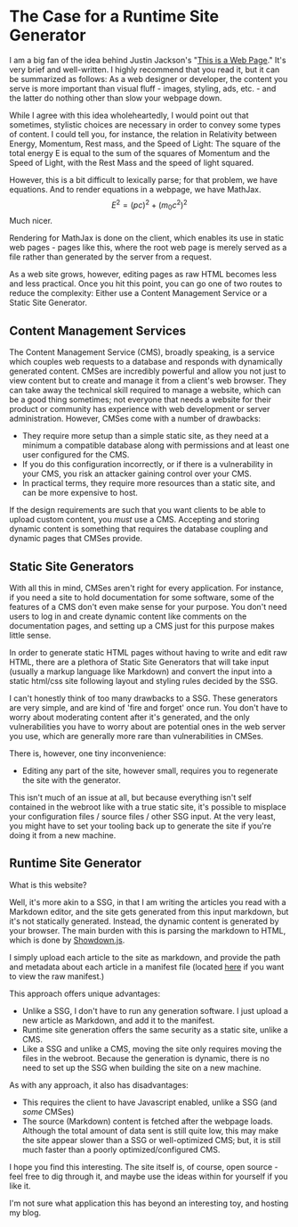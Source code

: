 # The Case for a Runtime Site Generator

I am a big fan of the idea behind Justin Jackson's "[This is a Web Page](https://justinjackson.ca/words.html)." It's very brief and well-written. I highly recommend that you read it, but it can be summarized as follows: As a web designer or developer, the content you serve is more important than visual fluff - images, styling, ads, etc. - and the latter do nothing other than slow your webpage down.

While I agree with this idea wholeheartedly, I would point out that sometimes, stylistic choices are necessary in order to convey some types of content. I could tell you, for instance, the relation in Relativity between Energy, Momentum, Rest mass, and the Speed of Light: The square of the total energy E is equal to the sum of the squares of Momentum and the Speed of Light, with the Rest Mass and the speed of light squared.

However, this is a bit difficult to lexically parse; for that problem, we have equations. And to render equations in a webpage, we have MathJax.
$$
E^2 = (pc)^2 + (m_0 c^2)^2
$$
Much nicer.

Rendering for MathJax is done on the client, which enables its use in static web pages - pages like this, where the root web page is merely served as a file rather than generated by the server from a request.

As a web site grows, however, editing pages as raw HTML becomes less and less practical. Once you hit this point, you can go one of two routes to reduce the complexity: Either use a Content Management Service or a Static Site Generator.

## Content Management Services

The Content Management Service (CMS), broadly speaking, is a service which couples web requests to a database and responds with dynamically generated content. CMSes are incredibly powerful and allow you not just to view content but to create and manage it from a client's web browser. They can take away the technical skill required to manage a website, which can be a good thing sometimes; not everyone that needs a website for their product or community has experience with web development or server administration. However, CMSes come with a number of drawbacks:

- They require more setup than a simple static site, as they need at a minimum a compatible database along with permissions and at least one user configured for the CMS.
- If you do this configuration incorrectly, or if there is a vulnerability in your CMS, you risk an attacker gaining control over your CMS.
- In practical terms, they require more resources than a static site, and can be more expensive to host.

If the design requirements are such that you want clients to be able to upload custom content, you *must* use a CMS. Accepting and storing dynamic content is something that requires the database coupling and dynamic pages that CMSes provide.

## Static Site Generators

With all this in mind, CMSes aren't right for every application. For instance, if you need a site to hold documentation for some software, some of the features of a CMS don't even make sense for your purpose. You don't need users to log in and create dynamic content like comments on the documentation pages, and setting up a CMS just for this purpose makes little sense.

In order to generate static HTML pages without having to write and edit raw HTML, there are a plethora of Static Site Generators that will take input (usually a markup language like Markdown) and convert the input into a static html/css site following layout and styling rules decided by the SSG.

I can't honestly think of too many drawbacks to a SSG. These generators are very simple, and are kind of 'fire and forget' once run. You don't have to worry about moderating content after it's generated, and the only vulnerabilities you have to worry about are potential ones in the web server you use, which are generally more rare than vulnerabilities in CMSes.

There is, however, one tiny inconvenience: 

- Editing any part of the site, however small, requires you to regenerate the site with the generator.

This isn't much of an issue at all, but because everything isn't self contained in the webroot like with a true static site, it's possible to misplace your configuration files / source files / other SSG input. At the very least, you might have to set your tooling back up to generate the site if you're doing it from a new machine.

## Runtime Site Generator

What is this website?

Well, it's more akin to a SSG, in that I am writing the articles you read with a Markdown editor, and the site gets generated from this input markdown, but it's not statically generated. Instead, the dynamic content is generated by your browser. The main burden with this is parsing the markdown to HTML, which is done by [Showdown.js](https://showdownjs.com/).

I simply upload each article to the site as markdown, and provide the path and metadata about each article in a manifest file (located [here](articles/manifest.json) if you want to view the raw manifest.)

This approach offers unique advantages:

- Unlike a SSG, I don't have to run any generation software. I just upload a new article as Markdown, and add it to the manifest.
- Runtime site generation offers the same security as a static site, unlike a CMS.
- Like a SSG and unlike a CMS, moving the site only requires moving the files in the webroot. Because the generation is dynamic, there is no need to set up the SSG when building the site on a new machine.

As with any approach, it also has disadvantages:

- This requires the client to have Javascript enabled, unlike a SSG (and *some* CMSes)
- The source (Markdown) content is fetched after the webpage loads. Although the total amount of data sent is still quite low, this may make the site appear slower than a SSG or well-optimized CMS; but, it is still much faster than a poorly optimized/configured CMS.

I hope you find this interesting. The site itself is, of course, open source - feel free to dig through it, and maybe use the ideas within for yourself if you like it.

I'm not sure what application this has beyond an interesting toy, and hosting my blog.


